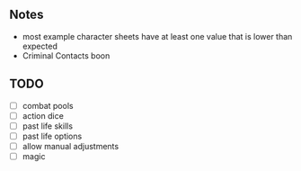 ## Notes
- most example character sheets have at least one value that is lower than expected
- Criminal Contacts boon 
## TODO
- [ ] combat pools
- [ ] action dice
- [ ] past life skills
- [ ] past life options
- [ ] allow manual adjustments
- [ ] magic